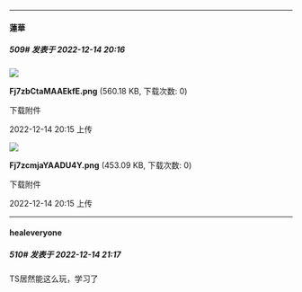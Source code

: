 

*****

####  蓮華  
##### 509#       发表于 2022-12-14 20:16

<img src="https://img.saraba1st.com/forum/202212/14/201558bb3lmcptzhcdsctz.png" referrerpolicy="no-referrer">

<strong>Fj7zbCtaMAAEkfE.png</strong> (560.18 KB, 下载次数: 0)

下载附件

2022-12-14 20:15 上传

<img src="https://img.saraba1st.com/forum/202212/14/201558fjokpcl0d8eb08lj.png" referrerpolicy="no-referrer">

<strong>Fj7zcmjaYAADU4Y.png</strong> (453.09 KB, 下载次数: 0)

下载附件

2022-12-14 20:15 上传



*****

####  healeveryone  
##### 510#       发表于 2022-12-14 21:17

TS居然能这么玩，学习了

